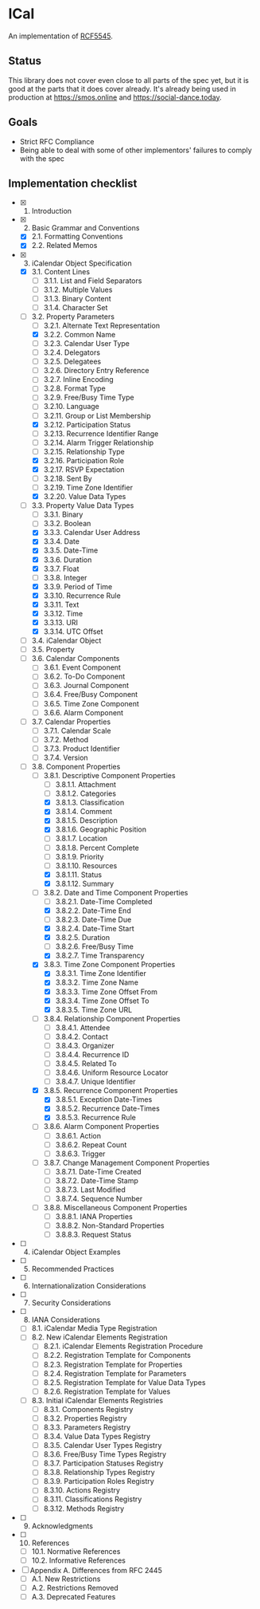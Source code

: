 # ICal

An implementation of [RCF5545](https://tools.ietf.org/html/rfc5545).

## Status

This library does not cover even close to all parts of the spec yet, but it is good at the parts that it does cover already.
It's already being used in production at https://smos.online and https://social-dance.today.

## Goals

* Strict RFC Compliance
* Being able to deal with some of other implementors' failures to comply with the spec

## Implementation checklist

   - [x] 1.  Introduction
   - [x] 2.  Basic Grammar and Conventions
     - [x] 2.1.  Formatting Conventions
     - [x] 2.2.  Related Memos
   - [x] 3.  iCalendar Object Specification
     - [x] 3.1.  Content Lines
       - [ ] 3.1.1.  List and Field Separators
       - [ ] 3.1.2.  Multiple Values
       - [ ] 3.1.3.  Binary Content
       - [ ] 3.1.4.  Character Set
     - [ ] 3.2.  Property Parameters
       - [ ] 3.2.1.  Alternate Text Representation
       - [X] 3.2.2.  Common Name
       - [ ] 3.2.3.  Calendar User Type
       - [ ] 3.2.4.  Delegators
       - [ ] 3.2.5.  Delegatees
       - [ ] 3.2.6.  Directory Entry Reference
       - [ ] 3.2.7.  Inline Encoding
       - [ ] 3.2.8.  Format Type
       - [ ] 3.2.9.  Free/Busy Time Type
       - [ ] 3.2.10. Language
       - [ ] 3.2.11. Group or List Membership
       - [X] 3.2.12. Participation Status
       - [ ] 3.2.13. Recurrence Identifier Range
       - [ ] 3.2.14. Alarm Trigger Relationship
       - [ ] 3.2.15. Relationship Type
       - [X] 3.2.16. Participation Role
       - [X] 3.2.17. RSVP Expectation
       - [ ] 3.2.18. Sent By
       - [ ] 3.2.19. Time Zone Identifier
       - [X] 3.2.20. Value Data Types
     - [ ] 3.3.  Property Value Data Types
       - [ ] 3.3.1.  Binary
       - [ ] 3.3.2.  Boolean
       - [X] 3.3.3.  Calendar User Address
       - [X] 3.3.4.  Date
       - [X] 3.3.5.  Date-Time
       - [X] 3.3.6.  Duration
       - [X] 3.3.7.  Float
       - [ ] 3.3.8.  Integer
       - [X] 3.3.9.  Period of Time
       - [X] 3.3.10. Recurrence Rule
       - [X] 3.3.11. Text
       - [X] 3.3.12. Time
       - [X] 3.3.13. URI
       - [X] 3.3.14. UTC Offset
     - [ ] 3.4.  iCalendar Object
     - [ ] 3.5.  Property
     - [ ] 3.6.  Calendar Components
       - [ ] 3.6.1.  Event Component
       - [ ] 3.6.2.  To-Do Component
       - [ ] 3.6.3.  Journal Component
       - [ ] 3.6.4.  Free/Busy Component
       - [ ] 3.6.5.  Time Zone Component
       - [ ] 3.6.6.  Alarm Component
     - [ ] 3.7.  Calendar Properties
       - [ ] 3.7.1.  Calendar Scale
       - [ ] 3.7.2.  Method
       - [ ] 3.7.3.  Product Identifier
       - [ ] 3.7.4.  Version
     - [ ] 3.8.  Component Properties
       - [ ] 3.8.1.  Descriptive Component Properties
         - [ ] 3.8.1.1.  Attachment
         - [ ] 3.8.1.2.  Categories
         - [X] 3.8.1.3.  Classification
         - [X] 3.8.1.4.  Comment
         - [X] 3.8.1.5.  Description
         - [X] 3.8.1.6.  Geographic Position
         - [ ] 3.8.1.7.  Location
         - [ ] 3.8.1.8.  Percent Complete
         - [ ] 3.8.1.9.  Priority
         - [ ] 3.8.1.10. Resources
         - [X] 3.8.1.11. Status
         - [X] 3.8.1.12. Summary
       - [ ] 3.8.2.  Date and Time Component Properties
         - [ ] 3.8.2.1.  Date-Time Completed
         - [X] 3.8.2.2.  Date-Time End
         - [ ] 3.8.2.3.  Date-Time Due
         - [X] 3.8.2.4.  Date-Time Start
         - [X] 3.8.2.5.  Duration
         - [ ] 3.8.2.6.  Free/Busy Time
         - [X] 3.8.2.7.  Time Transparency
       - [X] 3.8.3.  Time Zone Component Properties
         - [X] 3.8.3.1.  Time Zone Identifier
         - [X] 3.8.3.2.  Time Zone Name
         - [X] 3.8.3.3.  Time Zone Offset From
         - [X] 3.8.3.4.  Time Zone Offset To
         - [X] 3.8.3.5.  Time Zone URL
       - [ ] 3.8.4.  Relationship Component Properties
         - [ ] 3.8.4.1.  Attendee
         - [ ] 3.8.4.2.  Contact
         - [ ] 3.8.4.3.  Organizer
         - [ ] 3.8.4.4.  Recurrence ID
         - [ ] 3.8.4.5.  Related To
         - [ ] 3.8.4.6.  Uniform Resource Locator
         - [ ] 3.8.4.7.  Unique Identifier
       - [X] 3.8.5.  Recurrence Component Properties
         - [X] 3.8.5.1.  Exception Date-Times
         - [X] 3.8.5.2.  Recurrence Date-Times
         - [X] 3.8.5.3.  Recurrence Rule
       - [ ] 3.8.6.  Alarm Component Properties
         - [ ] 3.8.6.1.  Action
         - [ ] 3.8.6.2.  Repeat Count
         - [ ] 3.8.6.3.  Trigger
       - [ ] 3.8.7.  Change Management Component Properties
         - [ ] 3.8.7.1.  Date-Time Created
         - [ ] 3.8.7.2.  Date-Time Stamp
         - [ ] 3.8.7.3.  Last Modified
         - [ ] 3.8.7.4.  Sequence Number
       - [ ] 3.8.8.  Miscellaneous Component Properties
         - [ ] 3.8.8.1.  IANA Properties
         - [ ] 3.8.8.2.  Non-Standard Properties
         - [ ] 3.8.8.3.  Request Status
   - [ ] 4.  iCalendar Object Examples
   - [ ] 5.  Recommended Practices
   - [ ] 6.  Internationalization Considerations
   - [ ] 7.  Security Considerations
   - [ ] 8.  IANA Considerations
     - [ ] 8.1.  iCalendar Media Type Registration
     - [ ] 8.2.  New iCalendar Elements Registration
       - [ ] 8.2.1.  iCalendar Elements Registration Procedure
       - [ ] 8.2.2.  Registration Template for Components
       - [ ] 8.2.3.  Registration Template for Properties
       - [ ] 8.2.4.  Registration Template for Parameters
       - [ ] 8.2.5.  Registration Template for Value Data Types
       - [ ] 8.2.6.  Registration Template for Values
     - [ ] 8.3.  Initial iCalendar Elements Registries
       - [ ] 8.3.1.  Components Registry
       - [ ] 8.3.2.  Properties Registry
       - [ ] 8.3.3.  Parameters Registry
       - [ ] 8.3.4.  Value Data Types Registry
       - [ ] 8.3.5.  Calendar User Types Registry
       - [ ] 8.3.6.  Free/Busy Time Types Registry
       - [ ] 8.3.7.  Participation Statuses Registry
       - [ ] 8.3.8.  Relationship Types Registry
       - [ ] 8.3.9.  Participation Roles Registry
       - [ ] 8.3.10. Actions Registry
       - [ ] 8.3.11. Classifications Registry
       - [ ] 8.3.12. Methods Registry
   - [ ] 9.  Acknowledgments
   - [ ] 10. References
     - [ ] 10.1. Normative References
     - [ ] 10.2. Informative References
   - [ ] Appendix A.  Differences from RFC 2445
     - [ ] A.1.  New Restrictions
     - [ ] A.2.  Restrictions Removed
     - [ ] A.3.  Deprecated Features
